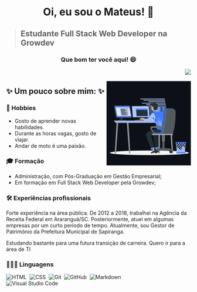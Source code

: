 <h1 align="center"> Oi, eu sou o Mateus! 👋</h1>

> ## Estudante Full Stack Web Developer na Growdev

 <h3 align="center"> Que bom ter você aqui! 😄</h3>
 
<div align="right">

 ![](https://komarev.com/ghpvc/?username=mateuszimmer&label=🍨_Você+é+meu+visitante+Nº)

</div>

 

<img align="right" width="230px" height="230" src="computador.gif" alt="mateuszimmer"/> 




## ✨ Um pouco sobre mim: ✨
### 🔭 Hobbies
- Gosto de aprender novas habilidades.
- Durante as horas vagas, gosto de viajar.
- Andar de moto é uma paixão.

### 🎓 Formação 
- Administração, com Pós-Graduação em Gestão Empresarial;
- Em formação em Full Stack Web Developer pela Growdev;

### 🛠 Experiências profissionais

Forte experiência na área pública. De 2012 a 2018, trabalhei na Agência da Receita Federal em Araranguá/SC. Posteriormente, atuei em algumas empresas por um curto período de tempo.
Atualmente, sou Gestor de Patrimônio da Prefeitura Municipal de Sapiranga.

Estudando bastante para uma futura transição de carreira. Quero ir para a área de TI

### 👨🏻‍💻 Linguagens
![HTML](https://img.shields.io/badge/-HTML-05122A?style=flat&logo=HTML5)&nbsp;
![CSS](https://img.shields.io/badge/-CSS-05122A?style=flat&logo=CSS3&logoColor=1572B6)&nbsp;
![Git](https://img.shields.io/badge/-Git-05122A?style=flat&logo=git)&nbsp;
![GitHub](https://img.shields.io/badge/-GitHub-05122A?style=flat&logo=github)&nbsp;
![Markdown](https://img.shields.io/badge/-Markdown-05122A?style=flat&logo=markdown)\
![Visual Studio Code](https://img.shields.io/badge/-Visual%20Studio%20Code-05122A?style=flat&logo=visual-studio-code&logoColor=007ACC)&nbsp;